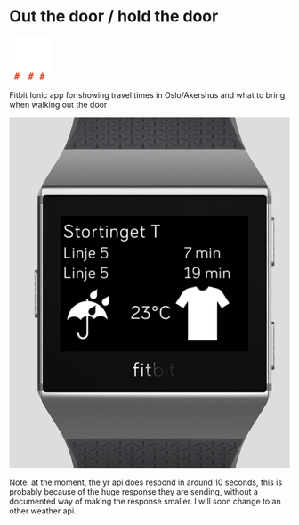 # Out the door / hold the door

![Logo](resources/icon.png)

Fitbit Ionic app for showing travel times in Oslo/Akershus and what to bring when walking out the door

![Screenshot](screen.png)


Note: at the moment, the yr api does respond in around 10 seconds, this is probably because of the huge response they are sending, without a documented way of making the response smaller.
I will soon change to an other weather api.

